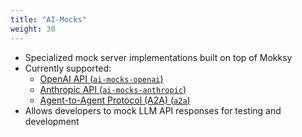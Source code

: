 ```yaml
---
title: "AI-Mocks"
weight: 30
---
```


- Specialized mock server implementations built on top of Mokksy
- Currently supported:
  - [OpenAI API (`ai-mocks-openai`)](./ai-mocks-openai/)
  - [Anthropic API (`ai-mocks-anthropic`)](./ai-mocks-anthropic/)
  - [Agent-to-Agent Protocol (A2A) (`a2a`)](./a2a/)
- Allows developers to mock LLM API responses for testing and development
